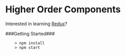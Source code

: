 # Higher Order Components

Interested in learning [Redux](https://www.udemy.com/react-redux/)?

###Getting Started###

```
	> npm install
	> npm start
```
